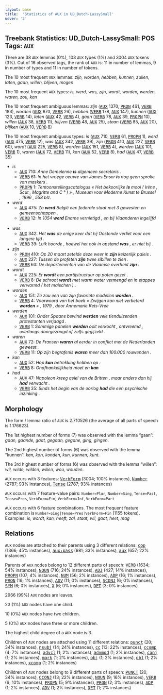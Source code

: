 ```yaml
---
layout: base
title:  'Statistics of AUX in UD_Dutch-LassySmall'
udver: '2'
---
```


## Treebank Statistics: UD_Dutch-LassySmall: POS Tags: `AUX`

There are 38 `AUX` lemmas (0%), 103 `AUX` types (1%) and 3004 `AUX` tokens (3%).
Out of 16 observed tags, the rank of `AUX` is: 11 in number of lemmas, 9 in number of types and 11 in number of tokens.

The 10 most frequent `AUX` lemmas: <em>zijn, worden, hebben, kunnen, zullen, laten, gaan, willen, blijven, mogen</em>

The 10 most frequent `AUX` types:  <em>is, werd, was, zijn, wordt, worden, werden, waren, zou, kan</em>

The 10 most frequent ambiguous lemmas: <em>zijn</em> (<tt><a href="nl_lassysmall-pos-AUX.html">AUX</a></tt> 1370, <tt><a href="nl_lassysmall-pos-PRON.html">PRON</a></tt> 461, <tt><a href="nl_lassysmall-pos-VERB.html">VERB</a></tt> 183), <em>worden</em> (<tt><a href="nl_lassysmall-pos-AUX.html">AUX</a></tt> 970, <tt><a href="nl_lassysmall-pos-VERB.html">VERB</a></tt> 26), <em>hebben</em> (<tt><a href="nl_lassysmall-pos-VERB.html">VERB</a></tt> 178, <tt><a href="nl_lassysmall-pos-AUX.html">AUX</a></tt> 147), <em>kunnen</em> (<tt><a href="nl_lassysmall-pos-AUX.html">AUX</a></tt> 123, <tt><a href="nl_lassysmall-pos-VERB.html">VERB</a></tt> 14), <em>laten</em> (<tt><a href="nl_lassysmall-pos-AUX.html">AUX</a></tt> 42, <tt><a href="nl_lassysmall-pos-VERB.html">VERB</a></tt> 4), <em>gaan</em> (<tt><a href="nl_lassysmall-pos-VERB.html">VERB</a></tt> 78, <tt><a href="nl_lassysmall-pos-AUX.html">AUX</a></tt> 39, <tt><a href="nl_lassysmall-pos-PROPN.html">PROPN</a></tt> 10), <em>willen</em> (<tt><a href="nl_lassysmall-pos-AUX.html">AUX</a></tt> 38, <tt><a href="nl_lassysmall-pos-VERB.html">VERB</a></tt> 11), <em>blijven</em> (<tt><a href="nl_lassysmall-pos-VERB.html">VERB</a></tt> 48, <tt><a href="nl_lassysmall-pos-AUX.html">AUX</a></tt> 25), <em>staan</em> (<tt><a href="nl_lassysmall-pos-VERB.html">VERB</a></tt> 85, <tt><a href="nl_lassysmall-pos-AUX.html">AUX</a></tt> 20), <em>blijken</em> (<tt><a href="nl_lassysmall-pos-AUX.html">AUX</a></tt> 10, <tt><a href="nl_lassysmall-pos-VERB.html">VERB</a></tt> 8)

The 10 most frequent ambiguous types:  <em>is</em> (<tt><a href="nl_lassysmall-pos-AUX.html">AUX</a></tt> 710, <tt><a href="nl_lassysmall-pos-VERB.html">VERB</a></tt> 61, <tt><a href="nl_lassysmall-pos-PROPN.html">PROPN</a></tt> 1), <em>werd</em> (<tt><a href="nl_lassysmall-pos-AUX.html">AUX</a></tt> 475, <tt><a href="nl_lassysmall-pos-VERB.html">VERB</a></tt> 12), <em>was</em> (<tt><a href="nl_lassysmall-pos-AUX.html">AUX</a></tt> 342, <tt><a href="nl_lassysmall-pos-VERB.html">VERB</a></tt> 39), <em>zijn</em> (<tt><a href="nl_lassysmall-pos-PRON.html">PRON</a></tt> 410, <tt><a href="nl_lassysmall-pos-AUX.html">AUX</a></tt> 227, <tt><a href="nl_lassysmall-pos-VERB.html">VERB</a></tt> 60), <em>wordt</em> (<tt><a href="nl_lassysmall-pos-AUX.html">AUX</a></tt> 225, <tt><a href="nl_lassysmall-pos-VERB.html">VERB</a></tt> 8), <em>worden</em> (<tt><a href="nl_lassysmall-pos-AUX.html">AUX</a></tt> 151, <tt><a href="nl_lassysmall-pos-VERB.html">VERB</a></tt> 4), <em>werden</em> (<tt><a href="nl_lassysmall-pos-AUX.html">AUX</a></tt> 101, <tt><a href="nl_lassysmall-pos-VERB.html">VERB</a></tt> 1), <em>waren</em> (<tt><a href="nl_lassysmall-pos-AUX.html">AUX</a></tt> 72, <tt><a href="nl_lassysmall-pos-VERB.html">VERB</a></tt> 11), <em>kan</em> (<tt><a href="nl_lassysmall-pos-AUX.html">AUX</a></tt> 52, <tt><a href="nl_lassysmall-pos-VERB.html">VERB</a></tt> 8), <em>had</em> (<tt><a href="nl_lassysmall-pos-AUX.html">AUX</a></tt> 47, <tt><a href="nl_lassysmall-pos-VERB.html">VERB</a></tt> 35)


* <em>is</em>
  * <tt><a href="nl_lassysmall-pos-AUX.html">AUX</a></tt> 710: <em>Anne Demelenne <b>is</b> algemeen secretaris .</em>
  * <tt><a href="nl_lassysmall-pos-VERB.html">VERB</a></tt> 61: <em>In het vroege oeuvre van James Ensor <b>is</b> nog geen sprake van maskers .</em>
  * <tt><a href="nl_lassysmall-pos-PROPN.html">PROPN</a></tt> 1: <em>Tentoonstellingscatalogus « Het bekoorlijke <b>is</b> mooi ( Irène , Scut , Magritte and C ° ) » , Museum voor Moderne Kunst te Brussel , 1996 , 558 blz.</em>
* <em>werd</em>
  * <tt><a href="nl_lassysmall-pos-AUX.html">AUX</a></tt> 475: <em>Zo <b>werd</b> België een federale staat met 3 gewesten en gemeenschappen .</em>
  * <tt><a href="nl_lassysmall-pos-VERB.html">VERB</a></tt> 12: <em>In 1054 <b>werd</b> Ename vernietigd , en bij Vlaanderen ingelijfd .</em>
* <em>was</em>
  * <tt><a href="nl_lassysmall-pos-AUX.html">AUX</a></tt> 342: <em>Het <b>was</b> de enige keer dat hij Oostende verliet voor een langere tijd .</em>
  * <tt><a href="nl_lassysmall-pos-VERB.html">VERB</a></tt> 39: <em>Luik hoorde , hoewel het ook in opstand <b>was</b> , er niet bij .</em>
* <em>zijn</em>
  * <tt><a href="nl_lassysmall-pos-PRON.html">PRON</a></tt> 410: <em>Op 20 maart zetelde deze weer in <b>zijn</b> keizerlijk paleis .</em>
  * <tt><a href="nl_lassysmall-pos-AUX.html">AUX</a></tt> 227: <em>Tussen de profeten <b>zijn</b> twee sibillen te zien .</em>
  * <tt><a href="nl_lassysmall-pos-VERB.html">VERB</a></tt> 60: <em>De departementen van de Vlaamse overheid <b>zijn</b> :</em>
* <em>wordt</em>
  * <tt><a href="nl_lassysmall-pos-AUX.html">AUX</a></tt> 225: <em>Er <b>wordt</b> een partijstructuur op poten gezet .</em>
  * <tt><a href="nl_lassysmall-pos-VERB.html">VERB</a></tt> 8: <em>De schroot <b>wordt</b> met warm water vermengd en in etappes verwarmd ( het maischen ) .</em>
* <em>worden</em>
  * <tt><a href="nl_lassysmall-pos-AUX.html">AUX</a></tt> 151: <em>Ze zou een van zijn favoriete modellen <b>worden</b> .</em>
  * <tt><a href="nl_lassysmall-pos-VERB.html">VERB</a></tt> 4: <em>Voorwoord van het boek « Zwijgen kan niet verbeterd <b>worden</b> » , 1979 , door Annemarie Kets-Vree</em>
* <em>werden</em>
  * <tt><a href="nl_lassysmall-pos-AUX.html">AUX</a></tt> 101: <em>Onder Spaans bewind <b>werden</b> vele tienduizenden protestanten verjaagd .</em>
  * <tt><a href="nl_lassysmall-pos-VERB.html">VERB</a></tt> 1: <em>Sommige panelen <b>werden</b> ooit verkocht , ontvreemd , overlangs doorgezaagd of zelfs gegijzeld .</em>
* <em>waren</em>
  * <tt><a href="nl_lassysmall-pos-AUX.html">AUX</a></tt> 72: <em>De Fransen <b>waren</b> al eerder in conflict met de Nederlanden geweest .</em>
  * <tt><a href="nl_lassysmall-pos-VERB.html">VERB</a></tt> 11: <em>Op zijn begrafenis <b>waren</b> meer dan 100.000 rouwenden .</em>
* <em>kan</em>
  * <tt><a href="nl_lassysmall-pos-AUX.html">AUX</a></tt> 52: <em>Hop <b>kan</b> betrekking hebben op :</em>
  * <tt><a href="nl_lassysmall-pos-VERB.html">VERB</a></tt> 8: <em>Onafhankelijkheid moet en <b>kan</b></em>
* <em>had</em>
  * <tt><a href="nl_lassysmall-pos-AUX.html">AUX</a></tt> 47: <em>Napoleon kreeg asiel van de Britten , maar anders dan hij <b>had</b> verwacht .</em>
  * <tt><a href="nl_lassysmall-pos-VERB.html">VERB</a></tt> 35: <em>Sinds het begin van de oorlog <b>had</b> die een psychische inzinking .</em>

## Morphology

The form / lemma ratio of `AUX` is 2.710526 (the average of all parts of speech is 1.176623).

The 1st highest number of forms (7) was observed with the lemma “gaan”: <em>gaan, gaande, gaat, gegaan, gegane, ging, gingen</em>.

The 2nd highest number of forms (6) was observed with the lemma “kunnen”: <em>kan, kon, konden, kun, kunnen, kunt</em>.

The 3rd highest number of forms (6) was observed with the lemma “willen”: <em>wil, wilde, wilden, willen, wou, wouden</em>.

`AUX` occurs with 3 features: <tt><a href="nl_lassysmall-feat-VerbForm.html">VerbForm</a></tt> (3004; 100% instances), <tt><a href="nl_lassysmall-feat-Number.html">Number</a></tt> (2787; 93% instances), <tt><a href="nl_lassysmall-feat-Tense.html">Tense</a></tt> (2787; 93% instances)

`AUX` occurs with 7 feature-value pairs: `Number=Plur`, `Number=Sing`, `Tense=Past`, `Tense=Pres`, `VerbForm=Fin`, `VerbForm=Inf`, `VerbForm=Part`

`AUX` occurs with 6 feature combinations.
The most frequent feature combination is `Number=Sing|Tense=Pres|VerbForm=Fin` (1155 tokens).
Examples: <em>is, wordt, kan, heeft, zal, staat, wil, gaat, heet, mag</em>


## Relations

`AUX` nodes are attached to their parents using 3 different relations: <tt><a href="nl_lassysmall-dep-cop.html">cop</a></tt> (1366; 45% instances), <tt><a href="nl_lassysmall-dep-aux-pass.html">aux:pass</a></tt> (981; 33% instances), <tt><a href="nl_lassysmall-dep-aux.html">aux</a></tt> (657; 22% instances)

Parents of `AUX` nodes belong to 12 different parts of speech: <tt><a href="nl_lassysmall-pos-VERB.html">VERB</a></tt> (1634; 54% instances), <tt><a href="nl_lassysmall-pos-NOUN.html">NOUN</a></tt> (716; 24% instances), <tt><a href="nl_lassysmall-pos-ADJ.html">ADJ</a></tt> (427; 14% instances), <tt><a href="nl_lassysmall-pos-PROPN.html">PROPN</a></tt> (107; 4% instances), <tt><a href="nl_lassysmall-pos-NUM.html">NUM</a></tt> (56; 2% instances), <tt><a href="nl_lassysmall-pos-ADP.html">ADP</a></tt> (16; 1% instances), <tt><a href="nl_lassysmall-pos-PRON.html">PRON</a></tt> (16; 1% instances), <tt><a href="nl_lassysmall-pos-ADV.html">ADV</a></tt> (11; 0% instances), <tt><a href="nl_lassysmall-pos-SCONJ.html">SCONJ</a></tt> (6; 0% instances), <tt><a href="nl_lassysmall-pos-SYM.html">SYM</a></tt> (6; 0% instances), <tt><a href="nl_lassysmall-pos-X.html">X</a></tt> (6; 0% instances), <tt><a href="nl_lassysmall-pos-DET.html">DET</a></tt> (3; 0% instances)

2966 (99%) `AUX` nodes are leaves.

23 (1%) `AUX` nodes have one child.

10 (0%) `AUX` nodes have two children.

5 (0%) `AUX` nodes have three or more children.

The highest child degree of a `AUX` node is 3.

Children of `AUX` nodes are attached using 11 different relations: <tt><a href="nl_lassysmall-dep-punct.html">punct</a></tt> (20; 34% instances), <tt><a href="nl_lassysmall-dep-nsubj.html">nsubj</a></tt> (14; 24% instances), <tt><a href="nl_lassysmall-dep-cc.html">cc</a></tt> (13; 22% instances), <tt><a href="nl_lassysmall-dep-ccomp.html">ccomp</a></tt> (4; 7% instances), <tt><a href="nl_lassysmall-dep-advcl.html">advcl</a></tt> (1; 2% instances), <tt><a href="nl_lassysmall-dep-advmod.html">advmod</a></tt> (1; 2% instances), <tt><a href="nl_lassysmall-dep-conj.html">conj</a></tt> (1; 2% instances), <tt><a href="nl_lassysmall-dep-mark.html">mark</a></tt> (1; 2% instances), <tt><a href="nl_lassysmall-dep-obj.html">obj</a></tt> (1; 2% instances), <tt><a href="nl_lassysmall-dep-obl.html">obl</a></tt> (1; 2% instances), <tt><a href="nl_lassysmall-dep-xcomp.html">xcomp</a></tt> (1; 2% instances)

Children of `AUX` nodes belong to 9 different parts of speech: <tt><a href="nl_lassysmall-pos-PUNCT.html">PUNCT</a></tt> (20; 34% instances), <tt><a href="nl_lassysmall-pos-CCONJ.html">CCONJ</a></tt> (13; 22% instances), <tt><a href="nl_lassysmall-pos-NOUN.html">NOUN</a></tt> (9; 16% instances), <tt><a href="nl_lassysmall-pos-VERB.html">VERB</a></tt> (6; 10% instances), <tt><a href="nl_lassysmall-pos-PROPN.html">PROPN</a></tt> (5; 9% instances), <tt><a href="nl_lassysmall-pos-PRON.html">PRON</a></tt> (2; 3% instances), <tt><a href="nl_lassysmall-pos-ADP.html">ADP</a></tt> (1; 2% instances), <tt><a href="nl_lassysmall-pos-ADV.html">ADV</a></tt> (1; 2% instances), <tt><a href="nl_lassysmall-pos-DET.html">DET</a></tt> (1; 2% instances)

